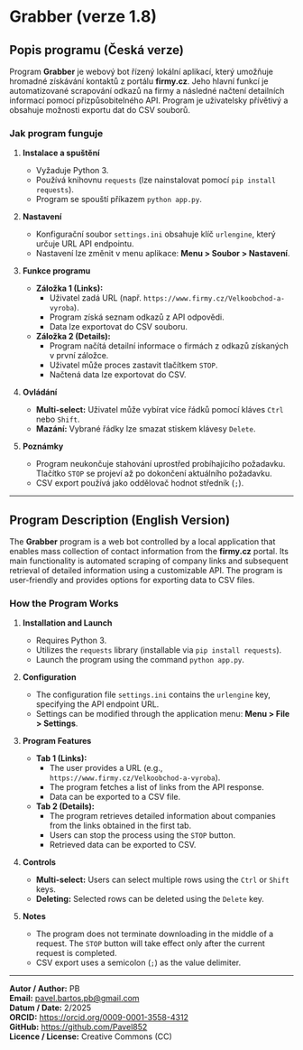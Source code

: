 
# Grabber (verze 1.8)

## Popis programu (Česká verze)

Program **Grabber** je webový bot řízený lokální aplikací, který umožňuje hromadné získávání kontaktů z portálu **firmy.cz**. Jeho hlavní funkcí je automatizované scrapování odkazů na firmy a následné načtení detailních informací pomocí přizpůsobitelného API. Program je uživatelsky přívětivý a obsahuje možnosti exportu dat do CSV souborů.

### Jak program funguje

1. **Instalace a spuštění**  
   - Vyžaduje Python 3.  
   - Používá knihovnu `requests` (lze nainstalovat pomocí `pip install requests`).  
   - Program se spouští příkazem `python app.py`.

2. **Nastavení**  
   - Konfigurační soubor `settings.ini` obsahuje klíč `urlengine`, který určuje URL API endpointu.  
   - Nastavení lze změnit v menu aplikace: **Menu > Soubor > Nastavení**.

3. **Funkce programu**  
   - **Záložka 1 (Links):**  
     - Uživatel zadá URL (např. `https://www.firmy.cz/Velkoobchod-a-vyroba`).  
     - Program získá seznam odkazů z API odpovědi.  
     - Data lze exportovat do CSV souboru.  
   - **Záložka 2 (Details):**  
     - Program načítá detailní informace o firmách z odkazů získaných v první záložce.  
     - Uživatel může proces zastavit tlačítkem `STOP`.  
     - Načtená data lze exportovat do CSV.

4. **Ovládání**  
   - **Multi-select:** Uživatel může vybírat více řádků pomocí kláves `Ctrl` nebo `Shift`.
   - **Mazání:** Vybrané řádky lze smazat stiskem klávesy `Delete`.

5. **Poznámky**  
   - Program neukončuje stahování uprostřed probíhajícího požadavku. Tlačítko `STOP` se projeví až po dokončení aktuálního požadavku.  
   - CSV export používá jako oddělovač hodnot středník (`;`).

---

## Program Description (English Version)

The **Grabber** program is a web bot controlled by a local application that enables mass collection of contact information from the **firmy.cz** portal. Its main functionality is automated scraping of company links and subsequent retrieval of detailed information using a customizable API. The program is user-friendly and provides options for exporting data to CSV files.

### How the Program Works

1. **Installation and Launch**  
   - Requires Python 3.  
   - Utilizes the `requests` library (installable via `pip install requests`).  
   - Launch the program using the command `python app.py`.

2. **Configuration**  
   - The configuration file `settings.ini` contains the `urlengine` key, specifying the API endpoint URL.  
   - Settings can be modified through the application menu: **Menu > File > Settings**.

3. **Program Features**  
   - **Tab 1 (Links):**  
     - The user provides a URL (e.g., `https://www.firmy.cz/Velkoobchod-a-vyroba`).  
     - The program fetches a list of links from the API response.  
     - Data can be exported to a CSV file.  
   - **Tab 2 (Details):**  
     - The program retrieves detailed information about companies from the links obtained in the first tab.  
     - Users can stop the process using the `STOP` button.  
     - Retrieved data can be exported to CSV.

4. **Controls**  
   - **Multi-select:** Users can select multiple rows using the `Ctrl` or `Shift` keys.
   - **Deleting:** Selected rows can be deleted using the `Delete` key.

5. **Notes**  
   - The program does not terminate downloading in the middle of a request. The `STOP` button will take effect only after the current request is completed.  
   - CSV export uses a semicolon (`;`) as the value delimiter.

---

**Autor / Author:** PB  
**Email:** pavel.bartos.pb@gmail.com  
**Datum / Date:** 2/2025  
**ORCID:** <https://orcid.org/0009-0001-3558-4312>  
**GitHub:** <https://github.com/Pavel852>  
**Licence / License:** Creative Commons (CC)
